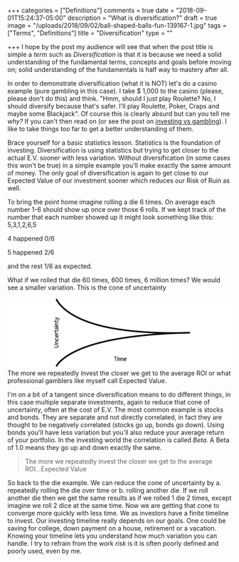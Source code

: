 +++
categories = ["Definitions"]
comments = true
date = "2018-09-01T15:24:37-05:00"
description = "What is diversification?"
draft = true
image = "/uploads/2018/09/02/ball-shaped-balls-fun-139167-1.jpg"
tags = ["Terms", "Definitions"]
title = "Diversification"
type = ""

+++
I hope by the post my audience will see that when the post title is simple a _term_ such as _Diversification_ is that it is because we need a solid understanding of the fundamental terms, concepts and goals before moving on; solid understanding of the fundamentals is half way to mastery after all.

In order to demonstrate diversification (what it is NOT) let's do a casino example (pure gambling in this case). I take $ 1,000 to the casino (please, please don't do this) and think. "Hmm, should I just play Roulette? No, I should diversify because that's safer. I'll play Roulette, Poker, Craps and maybe some Blackjack". Of course this is clearly absurd but can you tell me _why?_ If you can't then read on (or see the post on [investing vs gambling](http://www.bettingonsuccess.com/post/investing-vs-gambling "Investing vs Gambling")).  I like to take things too far to get a better understanding of them.

Brace yourself for a basic statistics lesson. Statistics is the foundation of investing. Diversification is using statistics but trying to get closer to the actual E.V. sooner with less variation. Without diversification (in some cases this won't be true) in a simple example you'll make exactly the same amount of money. The only goal of diversification is again to get close to our Expected Value of our investment sooner which reduces our Risk of Ruin as well.

To bring the point home imagine rolling a die 6 times. On average each number 1-6 should show up once over those 6 rolls. If we kept track of the number that each number showed up it might look something like this: 5,3,1,2,6,5

4 happened 0/6

5 happened 2/6

and the rest 1/6 as expected.

What if we rolled that die 60 times, 600 times, 6 million times? We would see a smaller variation. This is the cone of uncertainty

![](/uploads/2018/08/30/cone_of_uncertainty.jpg)The more we repeatedly invest the closer we get to the average ROI or what professional gamblers like myself call Expected Value.

I'm on a bit of a tangent since diversification means to do different things, in this case multiple separate investments, again to reduce that cone of uncertainty, often at the cost of E.V. The most common example is stocks and bonds. They are separate and not directly correlated, in fact they are thought to be negatively correlated (stocks go up, bonds go down). Using bonds you'll have less variation but you'll also reduce your average return of your portfolio. In the investing world the correlation is called _Beta._ A Beta of 1.0 means they go up and down exactly the same.

> The more we repeatedly invest the closer we get to the average ROI...Expected Value

So back to the die example. We can reduce the cone of uncertainty by a. repeatedly rolling the die over time or b. rolling another die. If we roll another die then we get the same results as if we rolled 1 die 2 times, except imagine we roll 2 dice at the same time. Now we are getting that cone to converge more quickly with less time. We as investors have a finite timeline to invest. Our investing timeline really depends on our goals. One could be saving for college, down payment on a house, retirement or a vacation. Knowing your timeline lets you understand how much variation you can handle. I try to refrain from the work _risk_ is it is often poorly defined and poorly used, even by me.